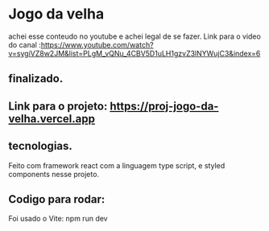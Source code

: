 
# Jogo da velha
achei esse conteudo no youtube e achei legal de se fazer. Link para o video do canal :https://www.youtube.com/watch?v=sygiVZ8w2JM&list=PLgM_vQNu_4CBV5D1uLH1gzvZ3lNYWujC3&index=6

## finalizado.


## Link para o projeto: https://proj-jogo-da-velha.vercel.app

## tecnologias.
Feito com framework react com a linguagem type script, e styled components nesse projeto.

## Codigo para rodar:
Foi usado o Vite: npm run dev
